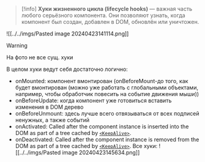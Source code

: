 > [!info] 
> **Хуки жизненного цикла (lifecycle hooks)** — важная часть любого серьёзного компонента. Они позволяют узнать, когда компонент был создан, добавлен в DOM, обновлён или уничтожен.

![[../../imgs/Pasted image 20240423141114.png]]
>[!warning] 
>На фото не все сущ. хуки

В целом  хуки ведут себя достаточно логично:
- onMounted: компонент вмонтирован (onBeforeMount-до того, как будет вмонтирован (можно уже работать с глобальными объектами, например, чтобы обработчик повесить на событие движения мыши))
- onBeforeUpdate: когда компонент уже готовиться вставить изменения в DOM дерево
- onBeforeUnmount: здесь лучше всего отвязываться от всех подписей ненужных, а также событий
- onActivated: Called after the component instance is inserted into the DOM as part of a tree cached by [`<KeepAlive>`](https://vuejs.org/api/built-in-components.html#keepalive).
- onDeactivated: Called after the component instance is removed from the DOM as part of a tree cached by [`<KeepAlive>`](https://vuejs.org/api/built-in-components.html#keepalive).
Все хуки:
![[../../imgs/Pasted image 20240423145634.png]] 